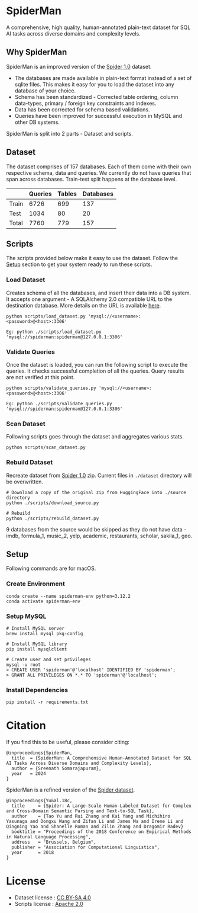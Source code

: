 # SpiderMan
A comprehensive, high quality, human-annotated plain-text dataset for SQL AI tasks across diverse domains and complexity levels.

## Why SpiderMan
SpiderMan is an improved version of the [Spider 1.0](https://yale-lily.github.io/spider) dataset.

- The databases are made available in plain-text format instead of a set of sqlite files. This makes it easy for you to load the dataset into any database of your choice.
- Schema has been standardized - Corrected table ordering, column data-types, primary / foreign key constraints and indexes.
- Data has been corrected for schema based validations.
- Queries have been improved for successful execution in MySQL and other DB systems.

SpiderMan is split into 2 parts - Dataset and scripts.

## Dataset
The dataset comprises of 157 databases. Each of them come with their own respective schema, data and queries. We currently do not have queries that span across databases. Train-test split happens at the database level.

||Queries|Tables|Databases|
|-|-|-|-|
|Train|6726|699|137|
|Test|1034|80|20|
|Total|7760|779|157|

## Scripts
The scripts provided below make it easy to use the dataset. Follow the [Setup](#setup) section to get your system ready to run these scripts.

### Load Dataset
Creates schema of all the databases, and insert their data into a DB system. It accepts one argument - A SQLAlchemy 2.0 compatible URL to the destination database. More details on the URL is available [here](https://docs.sqlalchemy.org/en/20/core/engines.html#database-urls).
```
python scripts/load_dataset.py 'mysql://<username>:<password>@<host>:3306'

Eg: python ./scripts/load_dataset.py 'mysql://spiderman:spiderman@127.0.0.1:3306'
```

### Validate Queries
Once the dataset is loaded, you can run the following script to execute the queries. It checks successful completion of all the queries. Query results are not verified at this point.
```
python scripts/validate_queries.py 'mysql://<username>:<password>@<host>:3306'

Eg: python ./scripts/validate_queries.py 'mysql://spiderman:spiderman@127.0.0.1:3306'
```

### Scan Dataset
Following scripts goes through the dataset and aggregates various stats.
```
python scripts/scan_dataset.py
```

### Rebuild Dataset
Recreate dataset from [Spider 1.0](https://yale-lily.github.io/spider) zip. Current files in `./dataset` directory will be overwritten.
```
# Download a copy of the original zip from HuggingFace into ./source directory
python ./scripts/download_source.py

# Rebuild
python ./scripts/rebuild_dataset.py
```
9 databases from the source would be skipped as they do not have data - imdb, formula_1, music_2, yelp, academic, restaurants, scholar, sakila_1, geo.

## Setup
Following commands are for macOS.

### Create Environment
```
conda create --name spiderman-env python=3.12.2
conda activate spiderman-env
```

### Setup MySQL
```
# Install MySQL server
brew install mysql pkg-config

# Install MySQL library
pip install mysqlclient

# Create user and set privileges
mysql -u root
> CREATE USER 'spiderman'@'localhost' IDENTIFIED BY 'spiderman';
> GRANT ALL PRIVILEGES ON *.* TO 'spiderman'@'localhost';
```

### Install Dependencies
```
pip install -r requirements.txt
```

# Citation

If you find this to be useful, please consider citing:
```
@inproceedings{SpiderMan,
  title  = {SpiderMan: A Comprehensive Human-Annotated Dataset for SQL AI Tasks Across Diverse Domains and Complexity Levels},
  author = {Sreenath Somarajapuram},
  year   = 2024
}
```
SpiderMan is a refined version of the [Spider dataset](https://yale-lily.github.io/spider).
```
@inproceedings{Yu&al.18c,
  title     = {Spider: A Large-Scale Human-Labeled Dataset for Complex and Cross-Domain Semantic Parsing and Text-to-SQL Task},
  author    = {Tao Yu and Rui Zhang and Kai Yang and Michihiro Yasunaga and Dongxu Wang and Zifan Li and James Ma and Irene Li and Qingning Yao and Shanelle Roman and Zilin Zhang and Dragomir Radev}
  booktitle = "Proceedings of the 2018 Conference on Empirical Methods in Natural Language Processing",
  address   = "Brussels, Belgium",
  publisher = "Association for Computational Linguistics",
  year      = 2018
}
```

# License
- Dataset license : [CC BY-SA 4.0](https://creativecommons.org/licenses/by-sa/4.0/legalcode)
- Scripts license : [Apache 2.0](https://apache.org/licenses/LICENSE-2.0.txt)
